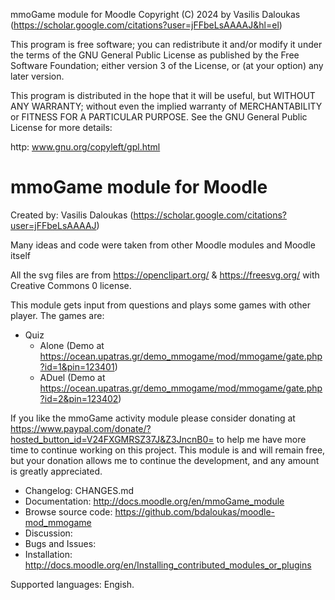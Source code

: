 mmoGame module for Moodle
Copyright (C) 2024 by Vasilis Daloukas (https://scholar.google.com/citations?user=jFFbeLsAAAAJ&hl=el)

This program is free software; you can redistribute it and/or modify
it under the terms of the GNU General Public License as published by
the Free Software Foundation; either version 3 of the License, or
(at your option) any later version.

This program is distributed in the hope that it will be useful,
but WITHOUT ANY WARRANTY; without even the implied warranty of
MERCHANTABILITY or FITNESS FOR A PARTICULAR PURPOSE.  See the
GNU General Public License for more details:

http: www.gnu.org/copyleft/gpl.html

mmoGame module for Moodle
===============================================================================
Created by: Vasilis Daloukas (https://scholar.google.com/citations?user=jFFbeLsAAAAJ)

Many ideas and code were taken from other Moodle modules and Moodle itself

All the svg files are from https://openclipart.org/ & https://freesvg.org/ with Creative Commons 0 license.

This module gets input from questions and plays some games with other player. The games are:

* Quiz
  * Alone (Demo at https://ocean.upatras.gr/demo_mmogame/mod/mmogame/gate.php?id=1&pin=123401)
  * ADuel (Demo at https://ocean.upatras.gr/demo_mmogame/mod/mmogame/gate.php?id=2&pin=123402)

If you like the mmoGame activity module please consider donating at https://www.paypal.com/donate/?hosted_button_id=V24FXGMRSZ37J&Z3JncnB0= to help me have more time to continue working on this project. This module is and will remain free, but your donation allows me to continue the development, and any amount is greatly appreciated.

* Changelog: CHANGES.md
* Documentation: http://docs.moodle.org/en/mmoGame_module
* Browse source code: https://github.com/bdaloukas/moodle-mod_mmogame
* Discussion: 
* Bugs and Issues: 
* Installation: http://docs.moodle.org/en/Installing_contributed_modules_or_plugins

Supported languages: Engish.

